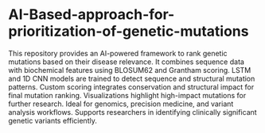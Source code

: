 # AI-Based-approach-for-prioritization-of-genetic-mutations
This repository provides an AI-powered framework to rank genetic mutations based on their disease relevance.
It combines sequence data with biochemical features using BLOSUM62 and Grantham scoring.
LSTM and 1D CNN models are trained to detect sequence and structural mutation patterns.
Custom scoring integrates conservation and structural impact for final mutation ranking.
Visualizations highlight high-impact mutations for further research.
Ideal for genomics, precision medicine, and variant analysis workflows.
Supports researchers in identifying clinically significant genetic variants efficiently.


